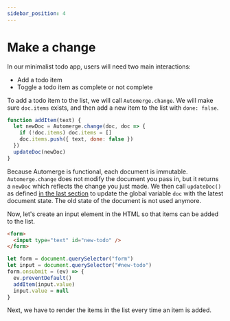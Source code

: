 ```yaml
---
sidebar_position: 4
---
```

# Make a change

In our minimalist todo app, users will need two main interactions:

* Add a todo item
* Toggle a todo item as complete or not complete

To add a todo item to the list, we will call `Automerge.change`. We will make
sure `doc.items` exists, and then add a new item to the list with `done: false`.

```js
function addItem(text) {
  let newDoc = Automerge.change(doc, doc => {
    if (!doc.items) doc.items = []
    doc.items.push({ text, done: false })
  })
  updateDoc(newDoc)
}
```

Because Automerge is functional, each document is immutable. `Automerge.change` does
not modify the document you pass in, but it returns a `newDoc` which reflects the
change you just made. We then call `updateDoc()` as defined
[in the last section](create-a-document) to update the global variable `doc` with
the latest document state. The old state of the document is not used anymore.

Now, let's create an input element in the HTML so that items can be added to the list.

```html
<form>
  <input type="text" id="new-todo" />
</form>
```

```js
let form = document.querySelector("form")
let input = document.querySelector("#new-todo")
form.onsubmit = (ev) => {
  ev.preventDefault()
  addItem(input.value)
  input.value = null
}
```

Next, we have to render the items in the list every time an item is added.
